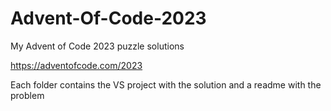 # Advent-Of-Code-2023
My Advent of Code 2023 puzzle solutions

https://adventofcode.com/2023

Each folder contains the VS project with the solution and a readme with the problem